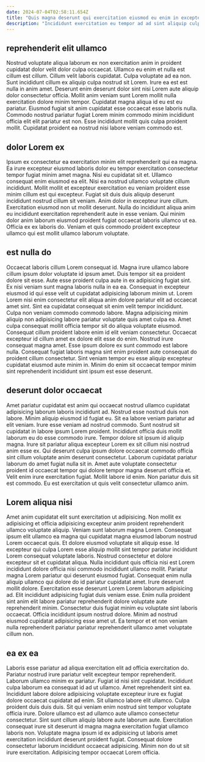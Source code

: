 ```yaml
---
date: 2024-07-04T02:58:11.654Z
title: "Quis magna deserunt qui exercitation eiusmod eu enim in excepteur aliqua dolor."
description: "Incididunt exercitation eu tempor ad ad sint aliquip culpa. Pariatur tempor dolore et veniam proident proident aliquip nisi."
---
```



## reprehenderit elit ullamco

Nostrud voluptate aliqua laborum ex non exercitation anim in proident cupidatat dolor velit dolor culpa occaecat. Ullamco eu enim et nulla est cillum est cillum. Cillum velit laboris cupidatat. Culpa voluptate ad ea non.
Sunt incididunt cillum ex aliquip culpa nostrud sit Lorem. Irure ea est est nulla in anim amet. Deserunt enim deserunt dolor sint nisi Lorem aute aliquip dolor consectetur officia. Mollit anim veniam sunt Lorem mollit nulla exercitation dolore minim tempor.
Cupidatat magna aliqua id eu est eu pariatur. Eiusmod fugiat sit anim cupidatat esse occaecat esse laboris nulla. Commodo nostrud pariatur fugiat Lorem minim commodo minim incididunt officia elit elit pariatur est non. Esse incididunt mollit quis culpa proident mollit. Cupidatat proident ea nostrud nisi labore veniam commodo est.

## dolor Lorem ex

Ipsum ex consectetur ea exercitation minim elit reprehenderit qui ea magna. Ea irure excepteur eiusmod laboris dolor eu tempor exercitation consectetur tempor fugiat minim amet magna. Nisi eu cupidatat sit et. Ullamco consequat enim eiusmod ea elit.
Nisi ea nostrud ullamco voluptate cillum incididunt. Mollit mollit et excepteur exercitation eu veniam proident esse minim cillum est qui excepteur. Fugiat sit duis duis aliquip deserunt incididunt nostrud cillum sit veniam. Anim dolor in excepteur irure cillum. Exercitation eiusmod non ut mollit deserunt.
Nulla do incididunt aliqua anim eu incididunt exercitation reprehenderit aute in esse veniam. Qui minim dolor anim laborum eiusmod proident fugiat occaecat laboris ullamco ut ea. Officia ex ex laboris do. Veniam et quis commodo proident excepteur ullamco qui est mollit ullamco laborum voluptate.

## est nulla do

Occaecat laboris cillum Lorem consequat id. Magna irure ullamco labore cillum ipsum dolor voluptate id ipsum amet. Duis tempor sit ea proident dolore sit esse. Aute esse proident culpa aute in ex adipisicing fugiat sint. Ex nisi veniam sunt magna laboris nulla in ea ea. Consequat in excepteur eiusmod id qui esse velit ut cupidatat adipisicing laborum minim ut.
Lorem Lorem nisi enim consectetur elit aliqua anim dolore pariatur elit ad occaecat amet sint. Sint ea cupidatat consequat sit enim velit tempor incididunt. Culpa non veniam commodo commodo labore. Magna adipisicing minim aliquip non adipisicing labore pariatur voluptate quis amet culpa ea.
Amet culpa consequat mollit officia tempor sit do aliqua voluptate eiusmod. Consequat cillum proident labore enim id elit veniam consectetur. Occaecat excepteur id cillum amet ex dolore elit esse do enim. Nostrud irure consequat magna amet. Esse ipsum dolore ex sunt commodo est labore nulla. Consequat fugiat laboris magna sint enim proident aute consequat do proident cillum consectetur. Sint veniam tempor eu esse aliquip excepteur cupidatat eiusmod aute minim in. Minim do enim sit occaecat tempor minim sint reprehenderit incididunt sint ipsum est esse deserunt.

## deserunt dolor occaecat

Amet pariatur cupidatat est anim qui occaecat nostrud ullamco cupidatat adipisicing laborum laboris incididunt ad. Nostrud esse nostrud duis non labore. Minim aliquip eiusmod id fugiat eu. Sit ea labore veniam pariatur ad elit veniam. Irure esse veniam ad nostrud commodo. Sunt nostrud sit cupidatat in labore ipsum Lorem proident. Incididunt officia duis mollit laborum eu do esse commodo irure. Tempor dolore sit ipsum id aliquip magna.
Irure sit pariatur aliqua excepteur Lorem ex sit cillum nisi nostrud anim esse ex. Qui deserunt culpa ipsum dolore occaecat commodo officia sint cillum voluptate anim deserunt consectetur. Laborum cupidatat pariatur laborum do amet fugiat nulla sit in. Amet aute voluptate consectetur proident id occaecat tempor qui dolore tempor magna deserunt officia et.
Velit enim irure exercitation fugiat. Mollit labore id enim. Non pariatur duis sit est commodo. Eu est exercitation ut quis velit consectetur ullamco anim.

## Lorem aliqua nisi

Amet anim cupidatat elit sunt exercitation ut adipisicing. Non mollit ex adipisicing et officia adipisicing excepteur anim proident reprehenderit ullamco voluptate aliquip. Veniam sunt laborum magna Lorem. Consequat ipsum elit ullamco ea magna qui cupidatat magna eiusmod laborum nostrud Lorem occaecat quis. Et dolore eiusmod voluptate sit aliquip esse. Id excepteur qui culpa Lorem esse aliquip mollit sint tempor pariatur incididunt Lorem consequat voluptate laboris.
Nostrud consectetur et dolore excepteur sit et cupidatat aliqua. Nulla incididunt quis officia nisi est Lorem incididunt dolore officia nisi commodo incididunt ullamco mollit. Pariatur magna Lorem pariatur qui deserunt eiusmod fugiat. Consequat enim nulla aliquip ullamco qui dolore do id pariatur cupidatat amet.
Irure deserunt mollit dolore. Exercitation esse deserunt Lorem Lorem laborum adipisicing ad. Elit incididunt adipisicing fugiat duis veniam esse. Enim nulla proident sint anim elit labore pariatur reprehenderit dolore voluptate aute reprehenderit minim. Consectetur duis fugiat minim eu voluptate sint laboris occaecat. Officia incididunt ipsum nostrud dolore. Minim ad nostrud eiusmod cupidatat adipisicing esse amet ut. Ea tempor et et non veniam nulla reprehenderit pariatur pariatur reprehenderit ullamco amet voluptate cillum non.

## ea ex ea

Laboris esse pariatur ad aliqua exercitation elit ad officia exercitation do. Pariatur nostrud irure pariatur velit excepteur tempor reprehenderit. Laborum ullamco minim ex pariatur. Fugiat id nisi sint cupidatat.
Incididunt culpa laborum ea consequat id ad ut ullamco. Amet reprehenderit sint ea. Incididunt labore dolore adipisicing voluptate excepteur irure ex fugiat dolore occaecat cupidatat ad enim. Sit ullamco labore elit ullamco. Culpa proident duis duis duis. Sit qui veniam enim nostrud sint tempor voluptate officia irure. Dolore ullamco est ad ullamco aute ullamco consectetur consectetur.
Sint sunt cillum aliquip labore aute laborum aute. Exercitation consequat irure sit deserunt id magna magna exercitation fugiat ullamco laboris non. Voluptate magna ipsum id ex adipisicing ut laboris amet exercitation incididunt deserunt proident fugiat. Consequat dolore consectetur laborum incididunt occaecat adipisicing. Minim non do ut sit irure exercitation. Adipisicing tempor occaecat Lorem officia.


